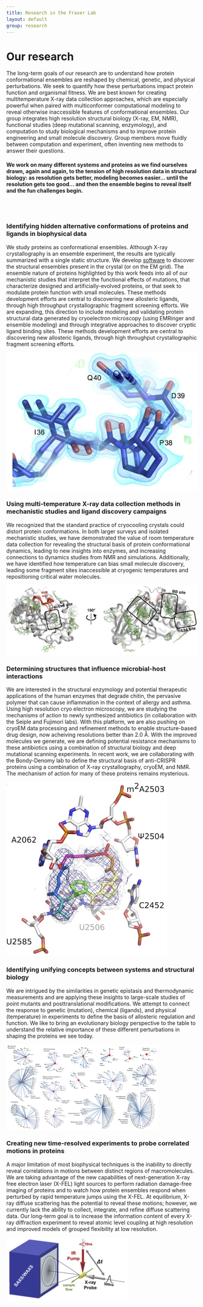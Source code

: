 ```yaml
---
title: Research in the Fraser Lab
layout: default
group: research
---
```


<!-- <img class="img-fluid mx-auto d-block" src="/static/img/fraseratucsf.jpg" alt="Fraser at UCSF, in molecular form">
 -->
<div class="row">

# Our research
The long-term goals of our research are to understand how protein conformational ensembles are reshaped by chemical, genetic, and physical perturbations. We seek to quantify how these perturbations impact protein function and organismal fitness. We are best known for creating multitemperature X-ray data collection approaches, which are especially powerful when paired with multiconformer computational modeling to reveal otherwise inaccessible features of conformational ensembles. Our group integrates high resolution structural biology (X-ray, EM, NMR), functional studies (deep mutational scanning, enzymology), and computation to study biological mechanisms and to improve protein engineering and small molecule discovery. Group members move fluidly between computation and experiment, often inventing new methods to answer their questions. 

#### We work on many different systems and proteins as we find ourselves drawn, again and again, to the tension of high resolution data in structural biology: as resolution gets better, modeling becomes easier... until the resolution gets too good... and then the ensemble begins to reveal itself and the fun challenges begin.
<br>
<br>

</div>

<div class="row">
<div class="col-md-9">

### Identifying hidden alternative conformations of proteins and ligands in biophysical data

We study proteins as conformational ensembles.
Although X-ray crystallography is an ensemble experiment, the results are typically summarized with a single static structure.
We develop [software](https://github.com/ExcitedStates/qfit-3.0) to discover the structural ensembles present in the crystal (or on the EM grid).
The ensemble nature of proteins highlighted by this work feeds into all of our mechanistic studies that interpret the functional effects of mutations, that characterize designed and artificially-evolved proteins, or that seek to modulate protein function with small molecules.
These methods development efforts are central to discovering new allosteric ligands, through high throughput crystallographic fragment screening efforts.
We are expanding, this direction to include modeling and validating protein structural data generated by cryoelectron microscopy (using EMRinger and ensemble modeling) and through integrative approaches to discover cryptic ligand binding sites. 
These methods development efforts are central to discovering new allosteric ligands, through high throughput crystallographic fragment screening efforts.

</div>
<div class="col-md-3">
<img class="img-fluid" src="/static/img/pub/2017_biel.jpg" alt="qFit">
</div>

<div class="col-md-9">

### Using multi-temperature X-ray data collection methods in mechanistic studies and ligand discovery campaigns

We recognized that the standard practice of cryocooling crystals could distort protein conformations.
In both larger surveys and isolated mechanistic studies, we have demonstrated the value of room temperature data collection for revealing the structural basis of protein conformational dynamics, leading to new insights into enzymes, and increasing connections to dynamics studies from NMR and simulations.
Additionally, we have identified how temperature can bias small molecule discovery, leading some fragment sites inaccessible at cryogenic temperatures and repositioning critical water molecules.
</div>

<div class="col-md-3">
<img class="img-fluid" src="/static/img/pub/2018_keedy_hill.jpg" alt="ptp1b">
</div>

<div class="col-md-9">

### Determining structures that influence microbial-host interactions

We are interested in the structural enzymology and potential therapeutic applications of the human enzymes that degrade chitin, the pervasive polymer that can cause inflammation in the context of allergy and asthma. Using high resolution cryo electron microscopy, we are studying the mechanisms of action to newly synthesized antibiotics (in collaboration with the Seiple and Fujimori labs). With this platform, we are also pushing on cryoEM data processing and refinement methods to enable structure-based drug design, now acheiving resolutions better than 2.0 Å. With the improved molecules we generate, we are defining potential resistance mechanisms to these antibiotics using a combination of structural biology and deep mutational scanning experiments. In recent work, we are collaborating with the Bondy-Denomy lab to define the structural basis of anti-CRISPR proteins using a combination of X-ray crystallography, cryoEM, and NMR. The mechanism of action for many of these proteins remains mysterious.
</div>

<div class="col-md-3">
<img class="img-fluid" src="/static/img/pub/2019_li_pellegrino.jpg" alt="antibiotic">
</div>

<div class="col-md-9">

### Identifying unifying concepts between systems and structural biology

We are intrigued by the similarities in genetic epistasis and thermodynamic measurements and are applying these insights to large-scale studies of point mutants and posttranslational modifications. We attempt to connect the response to genetic (mutation), chemical (ligands), and physical (temperature) in experiments to define the basis of allosteric regulation and function. We like to bring an evolutionary biology perspective to the table to understand the relative importance of these different perturbations in shaping the proteins we see today.
</div>

<div class="col-md-3">
<img class="img-fluid" src="/static/img/pub/2020_gordon_jang_bouhaddou_xu_obernier_white_omeara_rezelj.png" alt="hairball">
</div>

<div class="col-md-9">

### Creating new time-resolved experiments to probe correlated motions in proteins

A major limitation of most biophysical techniques is the inability to directly reveal correlations in motions between distinct regions of macromolecules.
We are taking advantage of the new capabilities of next-generation X-ray free electron laser (X-FEL) light sources to perform radiation damage-free imaging of proteins and to watch how protein ensembles respond when perturbed by rapid temperature jumps using the X-FEL.
At equilibrium, X-ray diffuse scattering has the potential to reveal these motions; however, we currently lack the ability to collect, integrate, and refine diffuse scattering data.
Our long-term goal is to increase the information content of every X-ray diffraction experiment to reveal atomic level coupling at high resolution and improved models of grouped flexibility at low resolution.
</div>

<div class="col-md-3">
<img class="img-fluid" src="/static/img/pub/2019_thompson.jpg" alt="tjump">
</div>

</div>